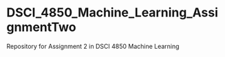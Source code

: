 # DSCI_4850_Machine_Learning_AssignmentTwo
Repository for Assignment 2 in DSCI 4850 Machine Learning
